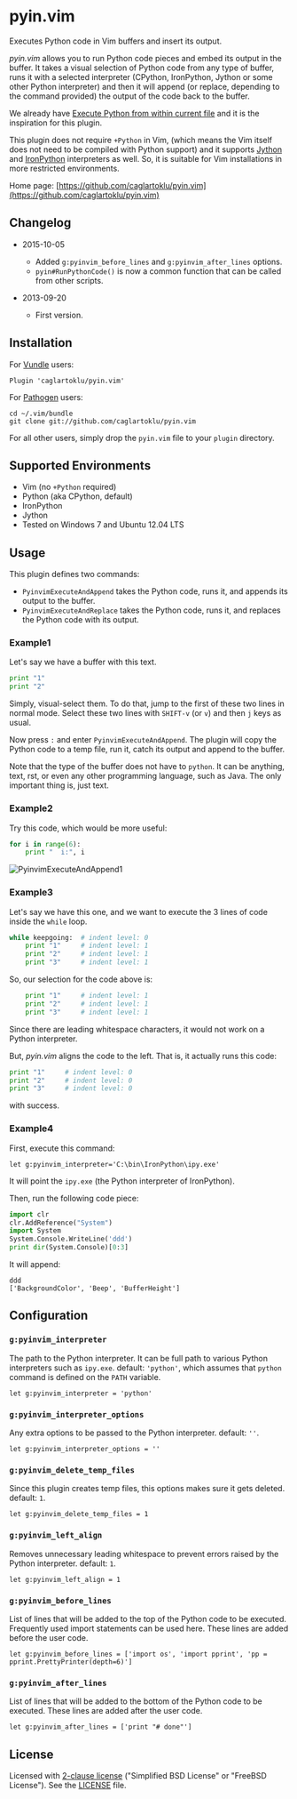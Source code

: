 # pyin.vim

Executes Python code in Vim buffers and insert its output.

*pyin.vim* allows you to run Python code pieces and embed its
output in the buffer. It takes a visual selection of Python code from any type of buffer,
runs it with a selected interpreter (CPython, IronPython, Jython or some other Python interpreter)
and then it will append (or replace, depending to the command provided)
the output of the code back to the buffer.

We already have
[Execute Python from within current file](http://vim.wikia.com/wiki/Execute_Python_from_within_current_file)
and it is the inspiration for this plugin.

This plugin does not require `+Python` in Vim,
(which means the Vim itself does not need to be compiled with Python support)
and it supports [Jython](http://www.jython.org/)
and [IronPython](http://ironpython.net/) interpreters as well.
So, it is suitable for Vim installations in
more restricted environments.

Home page:
[https://github.com/caglartoklu/pyin.vim](https://github.com/caglartoklu/pyin.vim)


## Changelog

- 2015-10-05
  - Added `g:pyinvim_before_lines` and `g:pyinvim_after_lines` options.
  - `pyin#RunPythonCode()` is now a common function that can be called from other scripts.

- 2013-09-20
  - First version.


## Installation

For [Vundle](https://github.com/VundleVim/Vundle.vim) users:

```
Plugin 'caglartoklu/pyin.vim'
```

For [Pathogen](https://github.com/tpope/vim-pathogen) users:

```
cd ~/.vim/bundle
git clone git://github.com/caglartoklu/pyin.vim
```

For all other users, simply drop the `pyin.vim` file to your
`plugin` directory.


## Supported Environments
- Vim (no `+Python` required)
- Python (aka CPython, default)
- IronPython
- Jython
- Tested on Windows 7 and Ubuntu 12.04 LTS


## Usage
This plugin defines two commands:

- `PyinvimExecuteAndAppend`
   takes the Python code, runs it, and appends its output to the buffer.
- `PyinvimExecuteAndReplace`
   takes the Python code, runs it, and replaces the Python code with
   its output.


### Example1
Let's say we have a buffer with this text.

```python
print "1"
print "2"
```

Simply, visual-select them. To do that,
jump to the first of these two lines in normal mode.
Select these two lines with `SHIFT-v` (or `v`) and then `j` keys as usual.

Now press `:` and enter `PyinvimExecuteAndAppend`.
The plugin will copy the Python code to a temp file, run it,
catch its output and append to the buffer.

Note that the type of the buffer does not have to `python`.
It can be anything, text, rst, or even any other programming
language, such as Java. The only important thing is, just text.


### Example2
Try this code, which would be more useful:

```python
for i in range(6):
    print "  i:", i
```

![PyinvimExecuteAndAppend1](https://raw.github.com/caglartoklu/pyin.vim/media/images/pyinvim_executeappend.png)


### Example3
Let's say we have this one, and we want to execute the
3 lines of code inside the `while` loop.

```python
while keepgoing:  # indent level: 0
    print "1"     # indent level: 1
    print "2"     # indent level: 1
    print "3"     # indent level: 1
```

So, our selection for the code above is:

```python
    print "1"     # indent level: 1
    print "2"     # indent level: 1
    print "3"     # indent level: 1
```

Since there are leading whitespace characters,
it would not work on a Python interpreter.

But, *pyin.vim* aligns the code to the left.
That is, it actually runs this code:

```python
print "1"     # indent level: 0
print "2"     # indent level: 0
print "3"     # indent level: 0
```

with success.


### Example4
First, execute this command:

```
let g:pyinvim_interpreter='C:\bin\IronPython\ipy.exe'
```

It will point the `ipy.exe` (the Python interpreter of IronPython).

Then, run the following code piece:

```python
import clr
clr.AddReference("System")
import System
System.Console.WriteLine('ddd')
print dir(System.Console)[0:3]
```

It will append:

```
ddd
['BackgroundColor', 'Beep', 'BufferHeight']
```


## Configuration
### `g:pyinvim_interpreter`
The path to the Python interpreter. It can be full path to various
Python interpreters such as `ipy.exe`.
default: `'python'`, which assumes that `python` command is defined
on the `PATH` variable.

```
let g:pyinvim_interpreter = 'python'
```

### `g:pyinvim_interpreter_options`
Any extra options to be passed to the Python interpreter.
default: `''`.

```
let g:pyinvim_interpreter_options = ''
```

### `g:pyinvim_delete_temp_files`
Since this plugin creates temp files, this options makes sure it
gets deleted.
default: `1`.

```
let g:pyinvim_delete_temp_files = 1
```

### `g:pyinvim_left_align`
Removes unnecessary leading whitespace to prevent errors raised
by the Python interpreter.
default: `1`.

```
let g:pyinvim_left_align = 1
```

### `g:pyinvim_before_lines`
List of lines that will be added to the top of the Python code to be executed.
Frequently used import statements can be used here.
These lines are added before the user code.

```
let g:pyinvim_before_lines = ['import os', 'import pprint', 'pp = pprint.PrettyPrinter(depth=6)']
```

### `g:pyinvim_after_lines`
List of lines that will be added to the bottom of the Python code to be executed.
These lines are added after the user code.

```
let g:pyinvim_after_lines = ['print "# done"']
```


## License
Licensed with
[2-clause license](https://en.wikipedia.org/wiki/BSD_licenses#2-clause_license_.28.22Simplified_BSD_License.22_or_.22FreeBSD_License.22.29)
("Simplified BSD License" or "FreeBSD License").
See the
[LICENSE](https://github.com/caglartoklu/ftcolor.vim/blob/master/LICENSE) file.
